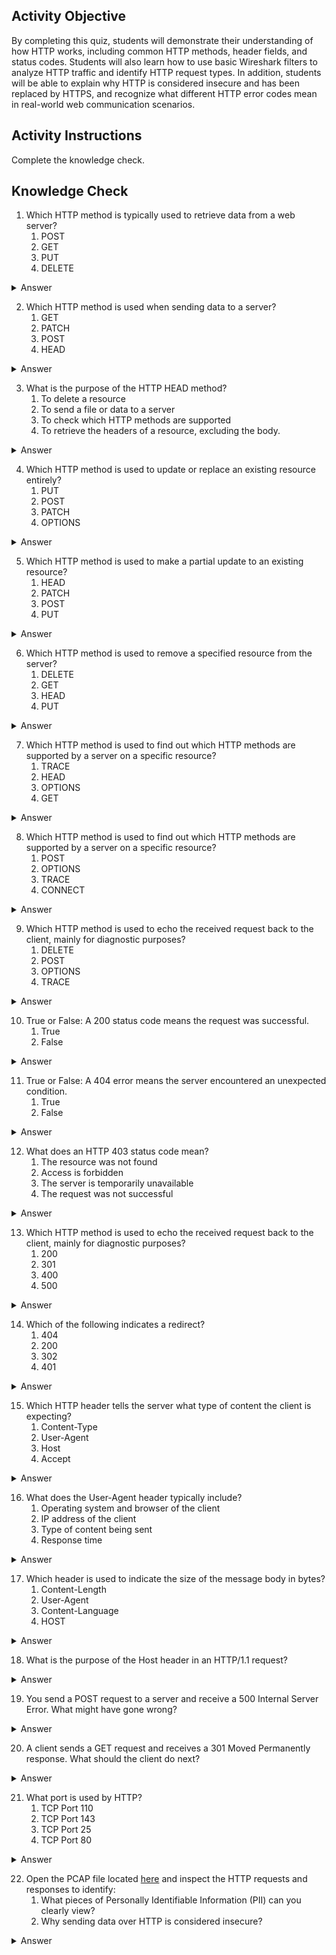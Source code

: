 ## Activity Objective

By completing this quiz, students will demonstrate their understanding of how HTTP works, including common HTTP methods, header fields, and status codes. Students will also learn how to use basic Wireshark filters to analyze HTTP traffic and identify HTTP request types. In addition, students will be able to explain why HTTP is considered insecure and has been replaced by HTTPS, and recognize what different HTTP error codes mean in real-world web communication scenarios.



## Activity Instructions

Complete the knowledge check.

## Knowledge Check
1. Which HTTP method is typically used to retrieve data from a web server?
   1. POST
   2. GET
   3. PUT
   4. DELETE
<details closed>
<summary>Answer</summary>
The GET method is used to request data from a server. It should not change the server state.</details>

2. Which HTTP method is used when sending data to a server?
   1. GET
   2. PATCH
   3. POST
   4. HEAD
<details closed>
<summary>Answer</summary>
POST is commonly used to send data to a server</details>

3. What is the purpose of the HTTP HEAD method?
   1. To delete a resource
   2. To send a file or data to a server
   3. To check which HTTP methods are supported
   4.  To retrieve the headers of a resource, excluding the body.  
<details closed>
<summary>Answer</summary>
HEAD is used to fetch the headers of a resource to check its metadata (e.g., content type or size) without downloading the content. </details>

4. Which HTTP method is used to update or replace an existing resource entirely?
   1. PUT
   2. POST
   3. PATCH
   4. OPTIONS
<details closed>
<summary>Answer</summary>
PUT updates or creates a resource at a specific URI. If the resource exists, it is replaced. If not, it may be created.</details>

5. Which HTTP method is used to make a partial update to an existing resource?
   1. HEAD
   2. PATCH
   3. POST
   4. PUT
<details closed>
<summary>Answer</summary>
PATCH applies partial modifications to a resource, unlike PUT, which replaces the entire resource. 
</details>

6. Which HTTP method is used to remove a specified resource from the server?
   1. DELETE
   2. GET
   3. HEAD
   4. PUT
<details closed>
<summary>Answer</summary>
DELETE tells the server to remove the resource identified by the request URI.
</details>

7. Which HTTP method is used to find out which HTTP methods are supported by a server on a specific resource?
   1. TRACE
   2. HEAD
   3. OPTIONS
   4. GET
<details closed>
<summary>Answer</summary>
OPTIONS is used by clients to query what HTTP methods are supported by the server, often for CORS (Cross-Origin Resource Sharing) checks. </details>

8. Which HTTP method is used to find out which HTTP methods are supported by a server on a specific resource?
   1. POST
   2. OPTIONS
   3. TRACE
   4. CONNECT
<details closed>
<summary>Answer</summary>
CONNECT is used to establish a network connection to another server, typically for tunneling HTTPS requests through an HTTP proxy. </details>

9. Which HTTP method is used to echo the received request back to the client, mainly for diagnostic purposes?
   1. DELETE
   2. POST
   3. OPTIONS
   4. TRACE
<details closed>
<summary>Answer</summary>
TRACE is a diagnostic method used to see what is received by the server and how intermediaries (like proxies) alter the request. </details>

10. True or False: A 200 status code means the request was successful.
     1. True
     2. False
<details closed>
<summary>Answer</summary>
A 200 OK means the server successfully processed the request and returned the expected content. </details>

11. True or False: A 404 error means the server encountered an unexpected condition.
     1. True
     2. False
<details closed>
<summary>Answer</summary>
A 404 Not Found means the server couldn’t find the requested resource. A server error would be a 500-level code. </details>

12. What does an HTTP 403 status code mean?
     1. The resource was not found
     2. Access is forbidden
     3. The server is temporarily unavailable
     4. The request was not successful
<details closed>
<summary>Answer</summary>
 A 403 Forbidden means the server understood the request but refuses to authorize it. </details>

13. Which HTTP method is used to echo the received request back to the client, mainly for diagnostic purposes?
     1. 200
     2. 301
     3. 400
     4. 500
<details closed>
<summary>Answer</summary>
A 400 Bad Request indicates that the client sent a malformed or invalid request. </details>

14. Which of the following indicates a redirect?
     1. 404
     2. 200
     3. 302
     4. 401
<details closed>
<summary>Answer</summary>
 A 302 Found means the resource was temporarily moved to a different URI, prompting the client to redirect.
</details>

15. Which HTTP header tells the server what type of content the client is expecting?
     1. Content-Type
     2. User-Agent
     3. Host
     4. Accept
<details closed>
<summary>Answer</summary>
The Accept header tells the server which content types (e.g., HTML, JSON) the client prefers.
</details>


16. What does the User-Agent header typically include?
     1. Operating system and browser of the client
     2. IP address of the client
     3. Type of content being sent
     4. Response time
<details closed>
<summary>Answer</summary>
User-Agent describes the client’s browser and OS, used for analytics or compatibility adjustments.
</details>

17. Which header is used to indicate the size of the message body in bytes?
     1. Content-Length
     2. User-Agent
     3. Content-Language
     4. HOST
<details closed>
<summary>Answer</summary>
Content-Length tells the server or client how many bytes are in the body of the message.
</details>

18. What is the purpose of the Host header in an HTTP/1.1 request?
<details closed>
<summary>Answer</summary>
It specifies the domain name of the server being requested. This is necessary because multiple domains can be hosted on the same IP address (known as virtual hosting).
</details>

19. You send a POST request to a server and receive a 500 Internal Server Error. What might have gone wrong?
<details closed>
<summary>Answer</summary>
A 500 error is a general server-side error and not caused by the client’s request directly. This means that the server encountered an unexpected condition, such as a bug in server-side code or misconfiguration.
</details>

20. A client sends a GET request and receives a 301 Moved Permanently response. What should the client do next?
<details closed>
<summary>Answer</summary>
A 301 tells the client the resource has been permanently moved. The client should use the new URI/ URL  provided in the Location header in future requests.
</details>

21. What port is used by HTTP?
     1. TCP Port 110
     2. TCP Port 143
     3. TCP Port 25
     4. TCP Port 80
<details closed>
<summary>Answer</summary>
Content-Length tells the server or client how many bytes are in the body of the message.
</details>

22. Open the PCAP file located [here](https://drive.google.com/file/d/1okpRzYCj8Ka9Exr5mCFqozJ32ymwzqlD/view?usp=drive_link) and inspect the HTTP requests and responses to identify:
     1. What pieces of Personally Identifiable Information (PII) can you clearly view?
     2. Why sending data over HTTP is considered insecure?
<details closed>
<summary>Answer</summary>
The name  "michael", email "mike@mike.com", and phone number "323-323-2323" were disclosed. This is because HTTP does not encrypt data, and as a result, anyone that is intercepting the network traffic (for example, via packet sniffing tool like Wireshark on a public Wi-Fi) would be able to read any sensitive information sent over the network.
</details>
